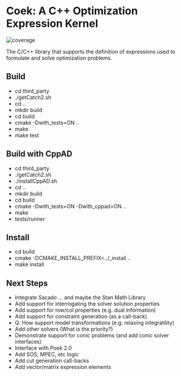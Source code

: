 # Coek: A C++ Optimization Expression Kernel

![coverage](https://gitlab.com/coopr/coek/badges/master/coverage.svg)


The C/C++ library that supports the definition of expressions used to formulate and solve optimization problems.

## Build

* cd third\_party
* ./getCatch2.sh
* cd ..
* mkdir build
* cd build
* cmake -Dwith\_tests=ON ..
* make
* make test


## Build with CppAD

* cd third\_party
* ./getCatch2.sh
* ./installCppAD.sh
* cd ..
* mkdir build
* cd build
* cmake -Dwith\_tests=ON -Dwith\_cppad=ON ..
* make
* tests/runner


## Install

* cd build
* cmake -DCMAKE\_INSTALL\_PREFIX=../\_install ..
* make install

## Next Steps

* Integrate Sacado ... and maybe the Stan Math Library
* Add support for interrogating the solver solution properties
* Add support for row/col properties (e.g. dual information)
* Add support for constraint generation (as a call-back)
* Q: How support model transformations (e.g. relaxing integratility)
* Add other solvers (What is the priority?)
* Demonstrate support for conic problems (and add conic solver interfaces)
* Interface with Poek 2.0
* Add SOS, MPEC, etc logic
* Add cut generation call-backs
* Add vector/matrix expression elements
